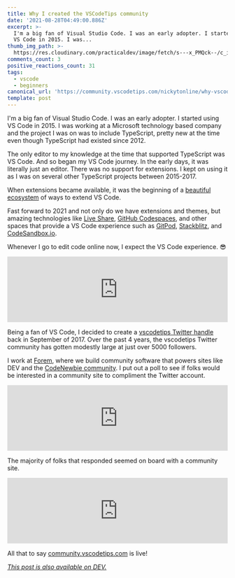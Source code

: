 ```yaml
---
title: Why I created the VSCodeTips community
date: '2021-08-28T04:49:00.886Z'
excerpt: >-
  I'm a big fan of Visual Studio Code. I was an early adopter. I started using
  VS Code in 2015. I was...
thumb_img_path: >-
  https://res.cloudinary.com/practicaldev/image/fetch/s---x_PMQck--/c_imagga_scale,f_auto,fl_progressive,h_420,q_auto,w_1000/https://dev-to-uploads.s3.amazonaws.com/uploads/articles/07jhp9p39ti9bisymp6a.png
comments_count: 3
positive_reactions_count: 31
tags:
  - vscode
  - beginners
canonical_url: 'https://community.vscodetips.com/nickytonline/why-vscodetips-1jmd'
template: post
---
```


I'm a big fan of Visual Studio Code. I was an early adopter. I started using VS Code in 2015. I was working at a Microsoft technology based company and the project I was on was to include TypeScript, pretty new at the time even though TypeScript had existed since 2012.

The only editor to my knowledge at the time that supported TypeScript was VS Code. And so began my VS Code journey. In the early days, it was literally just an editor. There was no support for extensions. I kept on using it as I was on several other TypeScript projects between 2015-2017.

When extensions became available, it was the beginning of a [beautiful ecosystem](https://marketplace.visualstudio.com/vscode) of ways to extend VS Code.

Fast forward to 2021 and not only do we have extensions and themes, but amazing technologies like [Live Share](https://marketplace.visualstudio.com/items?itemName=MS-vsliveshare.vsliveshare-pack), [GitHub Codespaces](https://github.com/features/codespaces), and other spaces that provide a VS Code experience such as [GitPod](https://www.gitpod.io/), [Stackblitz](https://stackblitz.com/), and [CodeSandbox.io](https://codesandbox.io).

Whenever I go to edit code online now, I expect the VS Code experience. 😎

<iframe class="liquidTag" src="https://dev.to/embed/twitter?args=1425505817827151872" style="border: 0; width: 100%;"></iframe>

Being a fan of VS Code, I decided to create a [vscodetips Twitter handle](https://twitter.com/vscodetips) back in September of 2017. Over the past 4 years, the vscodetips Twitter community has gotten modestly large at just over 5000 followers.

I work at [Forem](https://forem.com), where we build community software that powers sites like DEV and the [CodeNewbie community](https://community.codenewbie.org/). I put out a poll to see if folks would be interested in a community site to compliment the Twitter account.

<iframe class="liquidTag" src="https://dev.to/embed/twitter?args=1399586402812243970" style="border: 0; width: 100%;"></iframe>

The majority of folks that responded seemed on board with a community site.

<iframe class="liquidTag" src="https://dev.to/embed/twitter?args=1431405466416992257" style="border: 0; width: 100%;"></iframe>

All that to say [community.vscodetips.com](https://community.vscodetips.com) is live!

_[This post is also available on DEV.](https://dev.to/nickytonline/why-i-created-the-vscodetips-community-2bl)_

<script>
const parent = document.getElementsByTagName('head')[0];
const script = document.createElement('script');
script.type = 'text/javascript';
script.src = 'https://cdnjs.cloudflare.com/ajax/libs/iframe-resizer/4.1.1/iframeResizer.min.js';
script.charset = 'utf-8';
script.onload = function() {
    window.iFrameResize({}, '.liquidTag');
};
parent.appendChild(script);
</script>
